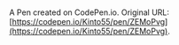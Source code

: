 # 

A Pen created on CodePen.io. Original URL: [https://codepen.io/Kinto55/pen/ZEMoPvg](https://codepen.io/Kinto55/pen/ZEMoPvg).


